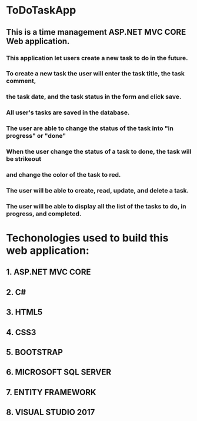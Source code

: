 # ToDoTaskApp

## This is a time management ASP.NET MVC CORE Web application.

### This application let users create a new task to do in the future.
### To create a new task the user will enter the task title, the task comment,
### the task date, and the task status in the form and click save.
### All user's tasks are saved in the database.
### The user are able to change the status of the task into "in progress" or "done"
### When the user change the status of a task to done, the task will be strikeout 
### and change the color of the task to red.
### The user will be able to create, read, update, and delete a task.
### The user will be able to display all the list of the tasks to do, in progress, and completed.



# Techonologies used to build this web application:


## 1. ASP.NET MVC CORE
## 2. C#
## 3. HTML5
## 4. CSS3
## 5. BOOTSTRAP
## 6. MICROSOFT SQL SERVER
## 7. ENTITY FRAMEWORK
## 8. VISUAL STUDIO 2017
